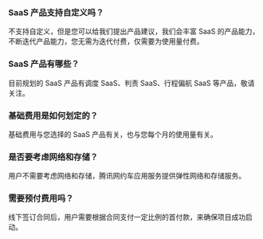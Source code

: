 ### SaaS 产品支持自定义吗？
不支持自定义，但是您可以给我们提出产品建议，我们会丰富 SaaS 的产品能力，不断迭代产品能力，您无需为迭代付费，仅需要为使用量付费。

### SaaS 产品有哪些？
目前规划的 SaaS 产品有调度 SaaS、判责 SaaS、行程偏航 SaaS 等产品，敬请关注。

### 基础费用是如何划定的？
基础费用与您选择的 SaaS 产品有关，也与您每个月的使用量有关。

### 是否要考虑网络和存储？
用户不需要考虑网络和存储，腾讯网约车应用服务提供弹性网络和存储服务。

### 需要预付费用吗？
线下签订合同后，用户需要根据合同支付一定比例的首付款，来确保项目成功启动。
